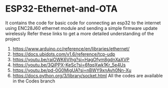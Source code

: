 # ESP32-Ethernet-and-OTA
It contains the code for basic code for connecting an esp32 to the internet using ENC28J60 ethernet module and sending a simple firmware update wirelessly
Refer these links to get a more detailed understanding of the project 
1. https://www.arduino.cc/reference/en/libraries/ethernet/
2. https://docs.ubidots.com/v1.6/reference/tcp-udp
3. https://youtu.be/raiOWK6Vlhg?si=HagOfym8gdnXaXVP
4. https://youtu.be/3QiPPX-KeSc?si=6fqqXwk1Kr_5e4Us
5. https://youtu.be/pd-0G0MigUA?si=nBWY9xnAvh0Nn-Xu
6. https://docs.python.org/3/library/socket.html
All the codes are available in the Codes branch
